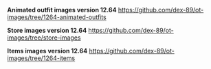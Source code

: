 **Animated outfit images version 12.64** https://github.com/dex-89/ot-images/tree/1264-animated-outfits

**Store images version 12.64** https://github.com/dex-89/ot-images/tree/store-images

**Items images version 12.64** https://github.com/dex-89/ot-images/tree/1264-items
